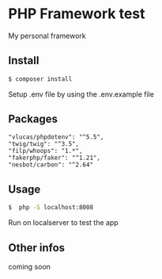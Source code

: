 # PHP Framework test

My personal framework

## Install

```bash
$ composer install
```

Setup .env file by using the .env.example file

## Packages

    "vlucas/phpdotenv": "^5.5",
    "twig/twig": "^3.5",
    "filp/whoops": "1.*",
    "fakerphp/faker": "^1.21",
    "nesbot/carbon": "^2.64"

## Usage

```bash
$  php -S localhost:8008
```

Run on localserver to test the app

## Other infos

coming soon
